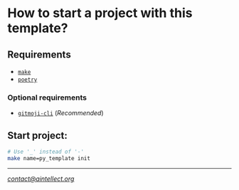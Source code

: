 # How to start a project with this template?

## Requirements

- [`make`](https://www.gnu.org/software/make/#download)
- [`poetry`](https://python-poetry.org/docs/#installation)
### Optional requirements
- [`gitmoji-cli`](https://github.com/carloscuesta/gitmoji-cli) (_Recommended_)


## Start project:

```zsh
# Use '_' instead of '-'
make name=py_template init
```

---

_[contact@aintellect.org](mailto:contact@aintellect.org)_